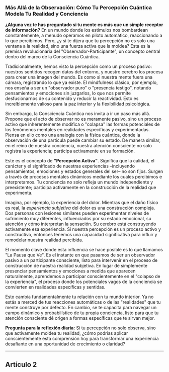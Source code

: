 ### Más Allá de la Observación: Cómo Tu Percepción Cuántica Modela Tu Realidad y Conciencia
**¿Alguna vez te has preguntado si tu mente es más que un simple receptor de información?** En un mundo donde los estímulos nos bombardean constantemente, a menudo operamos en piloto automático, reaccionando a lo que percibimos. Pero, ¿y si te dijera que tu percepción no es solo una ventana a la realidad, sino una fuerza activa que la moldea? Esta es la premisa revolucionaria del "Observador-Participante", un concepto central dentro del marco de la Consciencia Cuántica.

Tradicionalmente, hemos visto la percepción como un proceso pasivo: nuestros sentidos recogen datos del entorno, y nuestro cerebro los procesa para crear una imagen del mundo. Es como si nuestra mente fuera una cámara, registrando lo que ya existe. El mindfulness clásico, por ejemplo, nos enseña a ser un "observador puro" o "presencia testigo", notando pensamientos y emociones sin juzgarlos, lo que nos permite desfusionarnos de su contenido y reducir la reactividad. Esto es increíblemente valioso para la paz interior y la flexibilidad psicológica.

Sin embargo, la Consciencia Cuántica nos invita a ir un paso más allá. Propone que el acto de observar no es meramente pasivo, sino un proceso activo que inherentemente modifica o "colapsa" las formas potenciales de los fenómenos mentales en realidades específicas y experimentadas. Piensa en ello como una analogía con la física cuántica, donde la observación de una partícula puede cambiar su estado. De manera similar, en el reino de nuestra conciencia, nuestra atención consciente no solo registra la experiencia; participa activamente en su formación.

Este es el concepto de **"Percepción Activa"**. Significa que la calidad, el carácter y el significado de nuestras experiencias –incluyendo pensamientos, emociones y estados generales del ser– no son fijos. Surgen a través de procesos mentales dinámicos mediante los cuales percibimos e interpretamos. Tu conciencia no solo refleja un mundo independiente y preexistente; participa activamente en la construcción de la realidad que experimenta.

Imagina, por ejemplo, la experiencia del dolor. Mientras que el daño físico es real, la *experiencia subjetiva* del dolor es una construcción compleja. Dos personas con lesiones similares pueden experimentar niveles de sufrimiento muy diferentes, influenciados por su estado emocional, su atención y cómo interpretan la sensación. Su cerebro está construyendo activamente esa experiencia. Si nuestra percepción es un proceso activo y constructivo, entonces tenemos una capacidad significativa para influir y remodelar nuestra realidad percibida.

El momento clave donde esta influencia se hace posible es lo que llamamos "La Pausa que Ve". Es el instante en que pasamos de ser un observador pasivo a un participante consciente, listo para intervenir en el proceso de construcción de nuestra realidad subjetiva. En lugar de simplemente presenciar pensamientos y emociones a medida que aparecen naturalmente, aprendemos a participar conscientemente en el "colapso de la experiencia", el proceso donde los potenciales vagos de la conciencia se convierten en realidades específicas y sentidas.

Esto cambia fundamentalmente tu relación con tu mundo interior. Ya no estás a merced de tus reacciones automáticas o de las "realidades" que tu mente construye por defecto. En cambio, se te capacita para navegar un campo dinámico y probabilístico de tu propia conciencia, listo para que tu atención consciente dé origen a formas específicas que te sirvan mejor.

**Pregunta para la reflexión diaria:** Si tu percepción no solo observa, sino que activamente moldea tu realidad, ¿cómo podrías aplicar conscientemente esta comprensión hoy para transformar una experiencia desafiante en una oportunidad de crecimiento o claridad?

---

## Artículo 2